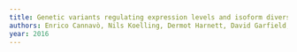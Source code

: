 ```yaml
---
title: Genetic variants regulating expression levels and isoform diversity during embryogenesis
authors: Enrico Cannavò, Nils Koelling, Dermot Harnett, David Garfield, Francesco P. Casale, Lucia Ciglar, Hilary E. Gustafson, Rebecca R. Viales, Raquel Marco-Ferreres, Jacob F. Degner, Bingqing Zhao, Oliver Stegle, Ewan Birney, Eileen E. M. Furlong
year: 2016
---
```


